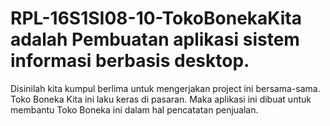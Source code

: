 # RPL-16S1SI08-10-TokoBonekaKita adalah Pembuatan aplikasi sistem informasi berbasis desktop. 
Disinilah kita kumpul berlima untuk mengerjakan project ini bersama-sama.
Toko Boneka Kita ini laku keras di pasaran. 
Maka aplikasi ini dibuat untuk membantu Toko Boneka ini dalam hal pencatatan penjualan.
